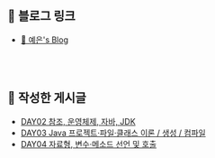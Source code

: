 ## 📌 블로그 링크
- [🔗 예은's Blog](https://petite-coder.github.io/)

<br>
<br>

## 📝 작성한 게시글
- [DAY02 참조, 운영체제, 자바, JDK](https://petite-coder.github.io/lion01/)
- [DAY03 Java 프로젝트·파일·클래스 이론 / 생성 / 컴파일](https://petite-coder.github.io/lion02/)
- [DAY04 자료형, 변수·메소드 선언 및 호출](https://petite-coder.github.io/lion03/)
